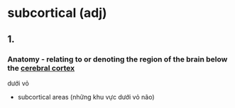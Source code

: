 # subcortical (adj)

## 1.

### Anatomy - relating to or denoting the region of the brain below the [cerebral cortex](../c/cerebral-cortex-n.md)

dưới vỏ

- subcortical areas (những khu vực dưới vỏ não)